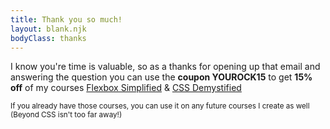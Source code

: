 ```yaml
---
title: Thank you so much!
layout: blank.njk
bodyClass: thanks
---
```


I know you're time is valuable, so as a thanks for opening up that email and answering the question you can use the **coupon YOUROCK15** to get **15% off** of my courses [Flexbox Simplified](https://flexboxsimplified.com/?utm_campaign=post-survey-promo&utm_source=newsletter-survey) & [CSS Demystified](https://cssdemystified.com/?utm_campaign=post-survey-promo&utm_source=newsletter-survey)

<small>If you already have those courses, you can use it on any future courses I create as well (Beyond CSS isn't too far away!)</small>